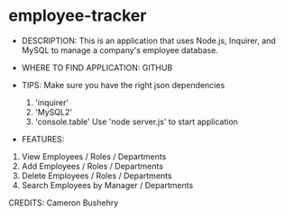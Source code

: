 # employee-tracker

- DESCRIPTION:
 This is an application that uses Node.js, Inquirer, and MySQL to manage a company's employee database.


- WHERE TO FIND APPLICATION:
 GITHUB


- TIPS:
Make sure you have the right json dependencies
  1. 'inquirer'
  2. 'MySQL2'
  3. 'console.table'
Use 'node server.js' to start application


- FEATURES:
 1. View Employees / Roles / Departments
 2. Add Employees / Roles / Departments
 3. Delete Employees / Roles / Departments
 4. Search Employees by Manager / Departments


 CREDITS: Cameron Bushehry
